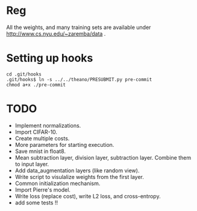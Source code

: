 Reg
===

All the weights, and many training sets are available under http://www.cs.nyu.edu/~zaremba/data .

Setting up hooks
================
    cd .git/hooks
    .git/hooks$ ln -s ../../theano/PRESUBMIT.py pre-commit
    chmod a+x ./pre-commit

**TODO**
========
- Implement normalizations.
- Import CIFAR-10.
- Create multiple costs.
- More parameters for starting execution.
- Save mnist in float8.
- Mean subtraction layer, division layer, subtraction layer. Combine them to input layer.
- Add data_augmentation layers (like random view).
- Write script to visulalize weights from the first layer.
- Common initialization mechanism.
- Import Pierre's model.
- Write loss (replace cost), write L2 loss, and cross-entropy.
- add some tests !!
